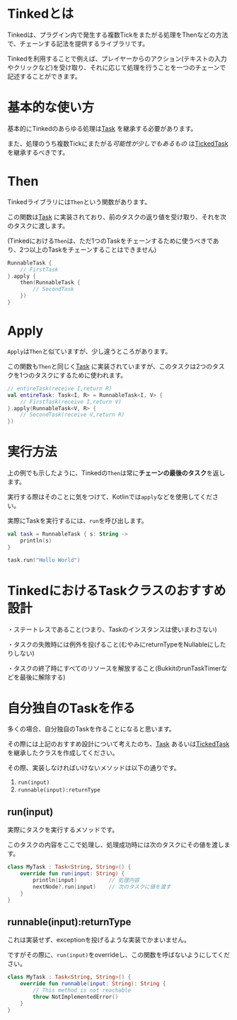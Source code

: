 # Tinkedとは

Tinkedは、プラグイン内で発生する複数Tickをまたがる処理をThenなどの方法で、チェーンする記法を提供するライブラリです。

Tinkedを利用することで例えば、プレイヤーからのアクション(テキストの入力やクリックなど)を受け取り、それに応じて処理を行うことを一つのチェーンで記述することができます。

# 基本的な使い方

基本的にTinkedのあらゆる処理は[Task](https://github.com/Bun133/Tinked/blob/main/src/main/java/com/github/bun133/tinked/Task.kt)
を継承する必要があります。

また、処理のうち複数Tickにまたがる*可能性が少しでもあるもの*
は[TickedTask](https://github.com/Bun133/Tinked/blob/main/src/main/java/com/github/bun133/tinked/TickedTask.kt)を継承するべきです。

# Then

Tinkedライブラリには`Then`という関数があります。

この関数は[Task](https://github.com/Bun133/Tinked/blob/main/src/main/java/com/github/bun133/tinked/Task.kt)
に実装されており、前のタスクの返り値を受け取り、それを次のタスクに渡します。

(Tinkedにおける`Then`は、ただ1つのTaskをチェーンするために使うべきであり、2つ以上のTaskをチェーンすることはできません)

```kotlin
RunnableTask {
    // FirstTask
}.apply {
    then(RunnableTask {
        // SecondTask
    })
}
```

# Apply

`Apply`は`Then`と似ていますが、少し違うところがあります。

この関数も`Then`と同じく[Task](https://github.com/Bun133/Tinked/blob/main/src/main/java/com/github/bun133/tinked/Task.kt)
に実装されていますが、このタスクは2つのタスクを1つのタスクにするために使われます。

```kotlin
// entireTask(receive I,return R)
val entireTask: Task<I, R> = RunnableTask<I, V> {
    // FirstTask(receive I,return V)
}.apply(RunnableTask<V, R> {
    // SecondTask(receive V,return R)
})

```

# 実行方法

上の例でも示したように、Tinkedの`Then`は常に**チェーンの最後のタスク**を返します。

実行する際はそのことに気をつけて、Kotlinでは`apply`などを使用してください。

実際にTaskを実行するには、`run`を呼び出します。

```kotlin
val task = RunnableTask { s: String ->
    println(s)
}

task.run("Hello World")
```

# TinkedにおけるTaskクラスのおすすめ設計

・ステートレスであること(つまり、Taskのインスタンスは使いまわさない)

・タスクの失敗時には例外を投げること(むやみにreturnTypeをNullableにしたりしない)

・タスクの終了時にすべてのリソースを解放すること(BukkitのrunTaskTimerなどを最後に解除する)

# 自分独自のTaskを作る

多くの場合、自分独自のTaskを作ることになると思います。

その際には上記のおすすめ設計について考えたのち、[Task](https://github.com/Bun133/Tinked/blob/main/src/main/java/com/github/bun133/tinked/Task.kt)
あるいは[TickedTask](https://github.com/Bun133/Tinked/blob/main/src/main/java/com/github/bun133/tinked/TickedTask.kt)
を継承したクラスを作成してください。

その際、実装しなければいけないメソッドは以下の通りです。

1. `run(input)`
2. `runnable(input):returnType`

## run(input)

実際にタスクを実行するメソッドです。

このタスクの内容をここで処理し、処理成功時には次のタスクにその値を渡します。

```kotlin
class MyTask : Task<String, String>() {
    override fun run(input: String) {
        println(input)          // 処理内容
        nextNode?.run(input)    // 次のタスクに値を渡す
    }
}
```

## runnable(input):returnType

これは実装せず、exceptionを投げるような実装でかまいません。

ですがその際に、`run(input)`をoverrideし、この関数を呼ばないようにしてください。

```kotlin
class MyTask : Task<String, String>() {
    override fun runnable(input: String): String {
        // This method is not reachable
        throw NotImplementedError()
    }
}
```